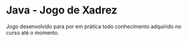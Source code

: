 # Java - Jogo de Xadrez

Jogo desenvolvido para por em prática todo conhecimento adquirido no curso até o momento.